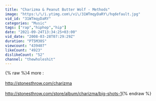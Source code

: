 ```yaml
---
title: "Charizma & Peanut Butter Wolf - Methods"
image: "https:\/\/i.ytimg.com\/vi\/31WTmqyDaRY\/hqdefault.jpg"
vid_id: "31WTmqyDaRY"
categories: "Music"
tags: ["rap","hiphop","hip"]
date: "2021-09-24T13:34:25+03:00"
vid_date: "2008-03-28T07:29:29Z"
duration: "PT5M30S"
viewcount: "439407"
likeCount: "4923"
dislikeCount: "52"
channel: "thewholeshit"
---
```

{% raw %}4 more :<br /><br /><a rel="nofollow" target="blank" href="http://stonesthrow.com/charizma">http://stonesthrow.com/charizma</a><br /><br /><a rel="nofollow" target="blank" href="http://stonesthrow.com/store/album/charizma/big-shots-1">http://stonesthrow.com/store/album/charizma/big-shots-1</a>{% endraw %}
